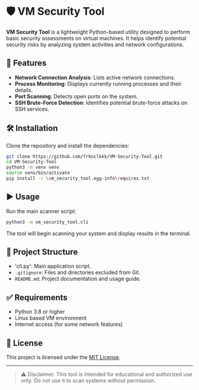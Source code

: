 # 🛡️ VM Security Tool

**VM Security Tool** is a lightweight Python-based utility designed to perform basic security assessments on virtual machines. It helps identify potential security risks by analyzing system activities and network configurations.

## 🚀 Features

- **Network Connection Analysis**: Lists active network connections.
- **Process Monitoring**: Displays currently running processes and their details.
- **Port Scanning**: Detects open ports on the system.
- **SSH Brute-Force Detection**: Identifies potential brute-force attacks on SSH services.

## 🛠️ Installation

Clone the repository and install the dependencies:

```bash
git clone https://github.com/frknclkkk/VM-Security-Tool.git
cd VM-Security-Tool
python3 -m venv venv
source venv/bin/activate 
pip install -r \vm_security_tool.egg-info\requires.txt

```

## ▶️ Usage

Run the main scanner script:

```bash
python3 -m vm_security_tool.cli
```

The tool will begin scanning your system and display results in the terminal.

## 📁 Project Structure

- 'cli.py': Main application script.
- `.gitignore`: Files and directories excluded from Git.
- `README.md`: Project documentation and usage guide.

## ✅ Requirements

- Python 3.8 or higher
- Linux based VM environment
- Internet access (for some network features)

## 📄 License

This project is licensed under the [MIT License](LICENSE).

---

> ⚠️ Disclaimer: This tool is intended for educational and authorized use only. Do not use it to scan systems without permission.
